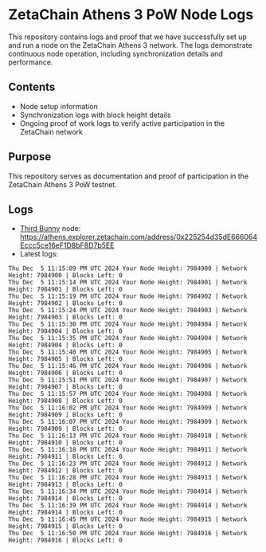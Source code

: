 # ZetaChain Athens 3 PoW Node Logs
This repository contains logs and proof that we have successfully set up and run a node on the ZetaChain Athens 3 network. The logs demonstrate continuous node operation, including synchronization details and performance.

## Contents
- Node setup information
- Synchronization logs with block height details
- Ongoing proof of work logs to verify active participation in the ZetaChain network

## Purpose
This repository serves as documentation and proof of participation in the ZetaChain Athens 3 PoW testnet.

## Logs

- [Third Bunny](https://thirdbunny.xyz/) node: https://athens.explorer.zetachain.com/address/0x225254d35dE666064Eccc5ce16eF1D8bF8D7b5EE
- Latest logs:
```
Thu Dec  5 11:15:09 PM UTC 2024 Your Node Height: 7984900 | Network Height: 7984900 | Blocks Left: 0
Thu Dec  5 11:15:14 PM UTC 2024 Your Node Height: 7984901 | Network Height: 7984901 | Blocks Left: 0
Thu Dec  5 11:15:19 PM UTC 2024 Your Node Height: 7984902 | Network Height: 7984902 | Blocks Left: 0
Thu Dec  5 11:15:24 PM UTC 2024 Your Node Height: 7984903 | Network Height: 7984903 | Blocks Left: 0
Thu Dec  5 11:15:30 PM UTC 2024 Your Node Height: 7984904 | Network Height: 7984904 | Blocks Left: 0
Thu Dec  5 11:15:35 PM UTC 2024 Your Node Height: 7984904 | Network Height: 7984904 | Blocks Left: 0
Thu Dec  5 11:15:40 PM UTC 2024 Your Node Height: 7984905 | Network Height: 7984905 | Blocks Left: 0
Thu Dec  5 11:15:46 PM UTC 2024 Your Node Height: 7984906 | Network Height: 7984906 | Blocks Left: 0
Thu Dec  5 11:15:51 PM UTC 2024 Your Node Height: 7984907 | Network Height: 7984907 | Blocks Left: 0
Thu Dec  5 11:15:57 PM UTC 2024 Your Node Height: 7984908 | Network Height: 7984908 | Blocks Left: 0
Thu Dec  5 11:16:02 PM UTC 2024 Your Node Height: 7984909 | Network Height: 7984909 | Blocks Left: 0
Thu Dec  5 11:16:07 PM UTC 2024 Your Node Height: 7984909 | Network Height: 7984909 | Blocks Left: 0
Thu Dec  5 11:16:13 PM UTC 2024 Your Node Height: 7984910 | Network Height: 7984910 | Blocks Left: 0
Thu Dec  5 11:16:18 PM UTC 2024 Your Node Height: 7984911 | Network Height: 7984911 | Blocks Left: 0
Thu Dec  5 11:16:23 PM UTC 2024 Your Node Height: 7984912 | Network Height: 7984912 | Blocks Left: 0
Thu Dec  5 11:16:28 PM UTC 2024 Your Node Height: 7984913 | Network Height: 7984913 | Blocks Left: 0
Thu Dec  5 11:16:34 PM UTC 2024 Your Node Height: 7984914 | Network Height: 7984914 | Blocks Left: 0
Thu Dec  5 11:16:39 PM UTC 2024 Your Node Height: 7984914 | Network Height: 7984914 | Blocks Left: 0
Thu Dec  5 11:16:45 PM UTC 2024 Your Node Height: 7984915 | Network Height: 7984915 | Blocks Left: 0
Thu Dec  5 11:16:50 PM UTC 2024 Your Node Height: 7984916 | Network Height: 7984916 | Blocks Left: 0
```
